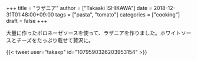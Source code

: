 +++
title = "ラザニア"
author = ["Takaaki ISHIKAWA"]
date = 2018-12-31T01:48:00+09:00
tags = ["pasta", "tomato"]
categories = ["cooking"]
draft = false
+++

大量に作ったボロネーゼソースを使って、ラザニアを作りました。ホワイトソースとチーズをたっぷり載せて贅沢に。  

{{< tweet user="takaxp" id="1079590326203953154" >}}